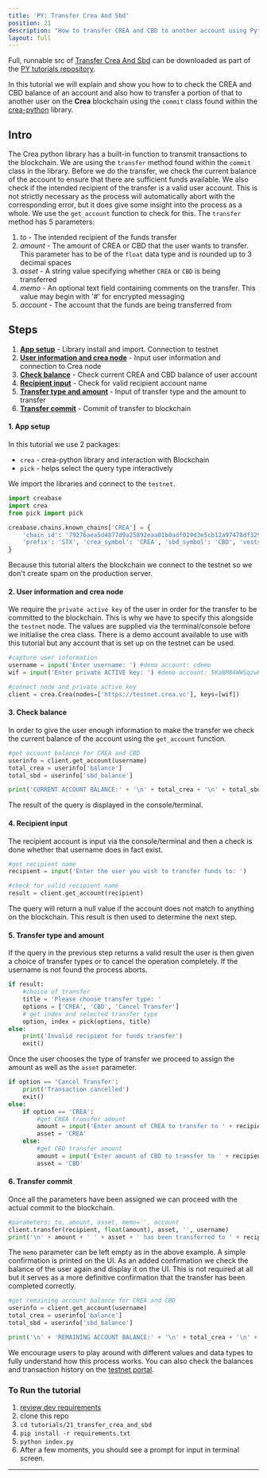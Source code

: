 ```yaml
---
title: 'PY: Transfer Crea And Sbd'
position: 21
description: "How to transfer CREA and CBD to another account using Python."
layout: full
---              
```

<span class="fa-pull-left top-of-tutorial-repo-link"><span class="first-word">Full</span>, runnable src of [Transfer Crea And Sbd](https://github.com/creativechain/crea-api-doc-tutorials-py/tree/master/tutorials/21_transfer_crea_and_sbd) can be downloaded as part of the [PY tutorials repository](https://github.com/creativechain/crea-api-doc-tutorials-py).</span>
<br>



In this tutorial we will explain and show you how to to check the CREA and CBD balance of an account and also how to transfer a portion of that to another user on the **Crea** blockchain using the `commit` class found within the [crea-python](https://github.com/creativechain/crea-python) library.

## Intro

The Crea python library has a built-in function to transmit transactions to the blockchain. We are using the `transfer` method found within the `commit` class in the library. Before we do the transfer, we check the current balance of the account to ensure that there are sufficient funds available. We also check if the intended recipient of the transfer is a valid user account. This is not strictly necessary as the process will automatically abort with the corresponding error, but it does give some insight into the process as a whole. We use the `get_account` function to check for this. The `transfer` method has 5 parameters:

1.  _to_ - The intended recipient of the funds transfer
1.  _amount_ - The amount of CREA or CBD that the user wants to transfer. This parameter has to be of the `float` data type and is rounded up to 3 decimal spaces
1.  _asset_ - A string value specifying whether `CREA` or `CBD` is being transferred
1.  _memo_ - An optional text field containing comments on the transfer. This value may begin with '#' for encrypted messaging
1.  _account_ - The account that the funds are being transferred from

## Steps

1.  [**App setup**](#setup) - Library install and import. Connection to testnet
1.  [**User information and crea node**](#userinfo) - Input user information and connection to Crea node
1.  [**Check balance**](#balance) - Check current CREA and CBD balance of user account
1.  [**Recipient input**](#recipient) - Check for valid recipient account name
1.  [**Transfer type and amount**](#amount) - Input of transfer type and the amount to transfer
1.  [**Transfer commit**](#commit) - Commit of transfer to blockchain

#### 1. App setup <a name="setup"></a>

In this tutorial we use 2 packages:

- `crea` - crea-python library and interaction with Blockchain
- `pick` - helps select the query type interactively

We import the libraries and connect to the `testnet`.

```python
import creabase
import crea
from pick import pick

creabase.chains.known_chains['CREA'] = {
    'chain_id': '79276aea5d4877d9a25892eaa01b0adf019d3e5cb12a97478df3298ccdd01673',
    'prefix': 'STX', 'crea_symbol': 'CREA', 'sbd_symbol': 'CBD', 'vests_symbol': 'VESTS'
}
```

Because this tutorial alters the blockchain we connect to the testnet so we don't create spam on the production server.

#### 2. User information and crea node <a name="userinfo"></a>

We require the `private active key` of the user in order for the transfer to be committed to the blockchain. This is why we have to specify this alongside the `testnet` node. The values are supplied via the terminal/console before we initialise the crea class. There is a demo account available to use with this tutorial but any account that is set up on the testnet can be used.

```python
#capture user information
username = input('Enter username: ') #demo account: cdemo
wif = input('Enter private ACTIVE key: ') #demo account: 5KaNM84WWSqzwKzY82fXPaUW43idbLnPqf5SfjGxLfw6eV2kAP3

#connect node and private active key
client = crea.Crea(nodes=['https://testnet.crea.vc'], keys=[wif])
```

#### 3. Check balance <a name="balance"></a>

In order to give the user enough information to make the transfer we check the current balance of the account using the `get_account` function.

```python
#get account balance for CREA and CBD
userinfo = client.get_account(username)
total_crea = userinfo['balance']
total_sbd = userinfo['sbd_balance']

print('CURRENT ACCOUNT BALANCE:' + '\n' + total_crea + '\n' + total_sbd + '\n')
```

The result of the query is displayed in the console/terminal.

#### 4. Recipient input <a name="recipient"></a>

The recipient account is input via the console/terminal and then a check is done whether that username does in fact exist.

```python
#get recipient name
recipient = input('Enter the user you wish to transfer funds to: ')

#check for valid recipient name
result = client.get_account(recipient)
```

The query will return a null value if the account does not match to anything on the blockchain. This result is then used to determine the next step.

#### 5. Transfer type and amount <a name="amount"></a>

If the query in the previous step returns a valid result the user is then given a choice of transfer types or to cancel the operation completely. If the username is not found the process aborts.

```python
if result:
    #choice of transfer
    title = 'Please choose transfer type: '
    options = ['CREA', 'CBD', 'Cancel Transfer']
    # get index and selected transfer type
    option, index = pick(options, title)
else:
    print('Invalid recipient for funds transfer')
    exit()
```

Once the user chooses the type of transfer we proceed to assign the amount as well as the `asset` parameter.

```python
if option == 'Cancel Transfer':
    print('Transaction cancelled')
    exit()
else:
    if option == 'CREA':
        #get CREA transfer amount
        amount = input('Enter amount of CREA to transfer to ' + recipient + ': ')
        asset = 'CREA'
    else:
        #get CBD transfer amount
        amount = input('Enter amount of CBD to transfer to ' + recipient + ': ')
        asset = 'CBD'
```

#### 6. Transfer commit <a name="commit"></a>

Once all the parameters have been assigned we can proceed with the actual commit to the blockchain.

```python
#parameters: to, amount, asset, memo='', account
client.transfer(recipient, float(amount), asset, '', username)
print('\n' + amount + ' ' + asset + ' has been transferred to ' + recipient)
```

The `memo` parameter can be left empty as in the above example. A simple confirmation is printed on the UI.
As an added confirmation we check the balance of the user again and display it on the UI. This is not required at all but it serves as a more definitive confirmation that the transfer has been completed correctly.

```python
#get remaining account balance for CREA and CBD
userinfo = client.get_account(username)
total_crea = userinfo['balance']
total_sbd = userinfo['sbd_balance']

print('\n' + 'REMAINING ACCOUNT BALANCE:' + '\n' + total_crea + '\n' + total_sbd + '\n')
```

We encourage users to play around with different values and data types to fully understand how this process works. You can also check the balances and transaction history on the [testnet portal](http://condenser.crea.vc/).

### To Run the tutorial

1.  [review dev requirements](getting_started)
1.  clone this repo
1.  `cd tutorials/21_transfer_crea_and_sbd`
1.  `pip install -r requirements.txt`
1.  `python index.py`
1.  After a few moments, you should see a prompt for input in terminal screen.

---
